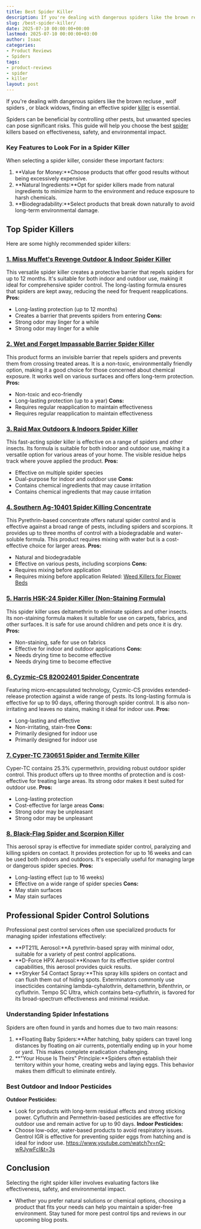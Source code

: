 ```yaml
---
title: Best Spider Killer
description: If you're dealing with dangerous spiders like the brown recluse , wolf spiders , or black widows, finding an effective spider killer is essential. Spiders can...
slug: /best-spider-killer/
date: 2025-07-10 00:00:00+00:00
lastmod: 2025-07-10 00:00:00+03:00
author: Isaac
categories:
- Product Reviews
- Spiders
tags:
- product-reviews
- spider
- killer
layout: post
---
```

If you're dealing with dangerous spiders like the
brown recluse
,
wolf spiders
, or black widows, finding an effective spider [killer](https://pestpolicy.com/best-roach-killer/) is essential.

Spiders can be beneficial by controlling other pests, but unwanted species can pose significant risks. This guide will help you choose the best [spider](https://pestpolicy.com/best-spider-spray-for-indoors/) killers based on effectiveness, safety, and environmental impact.
### Key Features to Look For in a Spider Killer
When selecting a spider killer, consider these important factors:
1. **Value for Money:**Choose products that offer good results without being excessively expensive.
2. **Natural Ingredients:**Opt for spider killers made from natural ingredients to minimize harm to the environment and reduce exposure to harsh chemicals.
3. **Biodegradability:**Select products that break down naturally to avoid long-term environmental damage.
## Top Spider Killers
Here are some highly recommended spider killers:
### [**1. Miss Muffet's Revenge Outdoor & Indoor Spider Killer**](https://www.amazon.com/dp/B00FGIJXK4/?tag=p-policy-20)
This versatile spider killer creates a protective barrier that repels spiders for up to 12 months. It's suitable for both indoor and outdoor use, making it ideal for comprehensive spider control. The long-lasting formula ensures that spiders are kept away, reducing the need for frequent reapplications.
**Pros:**
- Long-lasting protection (up to 12 months)
- Creates a barrier that prevents spiders from entering
**Cons:**
- Strong odor may linger for a while
- Strong odor may linger for a while
### [**2. Wet and Forget Impassable Barrier Spider Killer**](https://www.amazon.com/dp/B00FGIJXK4/?tag=p-policy-20)
This product forms an invisible barrier that repels spiders and prevents them from crossing treated areas. It is a non-toxic, environmentally friendly option, making it a good choice for those concerned about chemical exposure. It works well on various surfaces and offers long-term protection.
**Pros:**
- Non-toxic and eco-friendly
- Long-lasting protection (up to a year)
**Cons:**
- Requires regular reapplication to maintain effectiveness
- Requires regular reapplication to maintain effectiveness
### [**3. Raid Max Outdoors & Indoors Spider Killer**](https://www.amazon.com/dp/B00FGIJXK4/?tag=p-policy-20)
This fast-acting spider killer is effective on a range of spiders and other insects. Its formula is suitable for both indoor and outdoor use, making it a versatile option for various areas of your home. The visible residue helps track where youve applied the product.
**Pros:**
- Effective on multiple spider species
- Dual-purpose for indoor and outdoor use
**Cons:**
- Contains chemical ingredients that may cause irritation
- Contains chemical ingredients that may cause irritation
### [**4. Southern Ag-10401 Spider Killing Concentrate**](https://www.amazon.com/dp/B00FGIJXK4/?tag=p-policy-20)
This Pyrethrin-based concentrate offers natural spider control and is effective against a broad range of pests, including spiders and scorpions. It provides up to three months of control with a biodegradable and water-soluble formula. This product requires mixing with water but is a cost-effective choice for larger areas.
**Pros:**
- Natural and biodegradable
- Effective on various pests, including scorpions
**Cons:**
- Requires mixing before application
- Requires mixing before application
Related:
[Weed Killers for Flower Beds](https://pestpolicy.com/best-weed-killers-for-flower-beds/)
### [**5. Harris HSK-24 Spider Killer (Non-Staining Formula)**](https://www.amazon.com/dp/B00FGIJXK4/?tag=p-policy-20)
This spider killer uses deltamethrin to eliminate spiders and other insects. Its non-staining formula makes it suitable for use on carpets, fabrics, and other surfaces. It is safe for use around children and pets once it is dry.
**Pros:**
- Non-staining, safe for use on fabrics
- Effective for indoor and outdoor applications
**Cons:**
- Needs drying time to become effective
- Needs drying time to become effective
### [**6. Cyzmic-CS 82002401 Spider Concentrate**](https://www.amazon.com/dp/B00FGIJXK4/?tag=p-policy-20)
Featuring micro-encapsulated technology, Cyzmic-CS provides extended-release protection against a wide range of pests. Its long-lasting formula is effective for up to 90 days, offering thorough spider control. It is also non-irritating and leaves no stains, making it ideal for indoor use.
**Pros:**
- Long-lasting and effective
- Non-irritating, stain-free
**Cons:**
- Primarily designed for indoor use
- Primarily designed for indoor use
### [**7. Cyper-TC 730651 Spider and Termite Killer**](https://www.amazon.com/dp/B004FBQ2HU/?tag=p-policy-20)
Cyper-TC contains 25.3% cypermethrin, providing robust outdoor spider control. This product offers up to three months of protection and is cost-effective for treating large areas. Its strong odor makes it best suited for outdoor use.
**Pros:**
- Long-lasting protection
- Cost-effective for large areas
**Cons:**
- Strong odor may be unpleasant
- Strong odor may be unpleasant
### [**8. Black-Flag Spider and Scorpion Killer**](https://www.amazon.com/dp/B004FBQ2HU/?tag=p-policy-20)
This aerosol spray is effective for immediate spider control, paralyzing and killing spiders on contact. It provides protection for up to 16 weeks and can be used both indoors and outdoors. It's especially useful for managing large or dangerous spider species.
**Pros:**
- Long-lasting effect (up to 16 weeks)
- Effective on a wide range of spider species
**Cons:**
- May stain surfaces
- May stain surfaces
## Professional Spider Control Solutions
Professional pest control services often use specialized products for managing spider infestations effectively:
- **PT211L Aerosol:**A pyrethrin-based spray with minimal odor, suitable for a variety of pest control applications.
- **D-Force HPX Aerosol:**Known for its effective spider control capabilities, this aerosol provides quick results.
- **Stryker 54 Contact Spray:**This spray kills spiders on contact and can flush them out of hiding spots.
Exterminators commonly use insecticides containing lambda-cyhalothrin, deltamethrin, bifenthrin, or cyfluthrin. Tempo SC Ultra, which contains beta-cyfluthrin, is favored for its broad-spectrum effectiveness and minimal residue.
### Understanding Spider Infestations
Spiders are often found in yards and homes due to two main reasons:
1. **Floating Baby Spiders:**After hatching, baby spiders can travel long distances by floating on air currents, potentially ending up in your home or yard. This makes complete eradication challenging.
2. **"Your House Is Theirs" Principle:**Spiders often establish their territory within your home, creating webs and laying eggs. This behavior makes them difficult to eliminate entirely.
### Best Outdoor and Indoor Pesticides
**Outdoor Pesticides:**
- Look for products with long-term residual effects and strong sticking power. Cyfluthrin and Permethrin-based pesticides are effective for outdoor use and remain active for up to 90 days.
**Indoor Pesticides:**
- Choose low-odor, water-based products to avoid respiratory issues. Gentrol IGR is effective for preventing spider eggs from hatching and is ideal for indoor use.
https://www.youtube.com/watch?v=nQ-wRJywFcI&t=3s
## Conclusion
Selecting the right spider killer involves evaluating factors like effectiveness, safety, and environmental impact.
- Whether you prefer natural solutions or chemical options, choosing a product that fits your needs can help you maintain a spider-free environment. Stay tuned for more pest control tips and reviews in our upcoming blog posts.